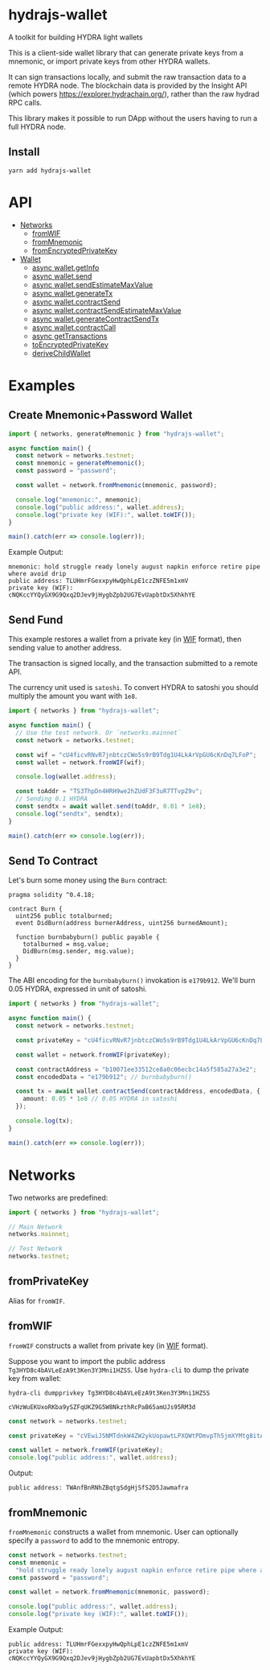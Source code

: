 # hydrajs-wallet

A toolkit for building HYDRA light wallets

This is a client-side wallet library that can generate private keys from a mnemonic, or import private keys from other HYDRA wallets.

It can sign transactions locally, and submit the raw transaction data to a remote HYDRA node. The blockchain data is provided by the Insight API (which powers https://explorer.hydrachain.org/), rather than the raw hydrad RPC calls.

This library makes it possible to run DApp without the users having to run a full HYDRA node.

## Install

```
yarn add hydrajs-wallet
```

# API

- [Networks](#networks)
  - [fromWIF](#fromwif)
  - [fromMnemonic](#frommnemonic)
  - [fromEncryptedPrivateKey](#fromencryptedprivatekey)
- [Wallet](#wallet)
  - [async wallet.getInfo](#async-walletgetinfo)
  - [async wallet.send](#async-walletsend)
  - [async wallet.sendEstimateMaxValue](#async-walletsendestimatemaxvalue)
  - [async wallet.generateTx](#async-walletgeneratetx)
  - [async wallet.contractSend](#async-walletcontractsend)
  - [async wallet.contractSendEstimateMaxValue](#async-walletcontractsendestimatemaxvalue)
  - [async wallet.generateContractSendTx](#async-walletgeneratecontractsendtx)
  - [async wallet.contractCall](#async-walletcontractcall)
  - [async getTransactions](#async-gettransactions)
  - [toEncryptedPrivateKey](#toencryptedprivatekey)
  - [deriveChildWallet](#derivechildwallet)

# Examples

## Create Mnemonic+Password Wallet

```js
import { networks, generateMnemonic } from "hydrajs-wallet";

async function main() {
  const network = networks.testnet;
  const mnemonic = generateMnemonic();
  const password = "password";

  const wallet = network.fromMnemonic(mnemonic, password);

  console.log("mnemonic:", mnemonic);
  console.log("public address:", wallet.address);
  console.log("private key (WIF):", wallet.toWIF());
}

main().catch(err => console.log(err));
```

Example Output:

```
mnemonic: hold struggle ready lonely august napkin enforce retire pipe where avoid drip
public address: TLUHmrFGexxpyHwQphLpE1czZNFE5m1xmV
private key (WIF): cNQKccYYQyGX9G9Qxq2DJev9jHygbZpb2UG7EvUapbtDx5XhkhYE
```

## Send Fund

This example restores a wallet from a private key (in [WIF](https://en.bitcoin.it/wiki/Wallet_import_format) format), then sending value to another address.

The transaction is signed locally, and the transaction submitted to a remote API.

The currency unit used is `satoshi`. To convert HYDRA to satoshi you should multiply the amount you want with `1e8`.

```js
import { networks } from "hydrajs-wallet";

async function main() {
  // Use the test network. Or `networks.mainnet`
  const network = networks.testnet;

  const wif = "cU4ficvRNvR7jnbtczCWo5s9rB9Tdg1U4LkArVpGU6cKnDq7LFoP";
  const wallet = network.fromWIF(wif);

  console.log(wallet.address);

  const toAddr = "TS3ThpDn4HRH9we2hZUdF3F3uR7TTvpZ9v";
  // Sending 0.1 HYDRA
  const sendtx = await wallet.send(toAddr, 0.01 * 1e8);
  console.log("sendtx", sendtx);
}

main().catch(err => console.log(err));
```

## Send To Contract

Let's burn some money using the `Burn` contract:

```solidity
pragma solidity ^0.4.18;

contract Burn {
  uint256 public totalburned;
  event DidBurn(address burnerAddress, uint256 burnedAmount);

  function burnbabyburn() public payable {
    totalburned = msg.value;
    DidBurn(msg.sender, msg.value);
  }
}
```

The ABI encoding for the `burnbabyburn()` invokation is `e179b912`. We'll burn 0.05 HYDRA, expressed in unit of satoshi.

```ts
import { networks } from "hydrajs-wallet";

async function main() {
  const network = networks.testnet;

  const privateKey = "cU4ficvRNvR7jnbtczCWo5s9rB9Tdg1U4LkArVpGU6cKnDq7LFoP";

  const wallet = network.fromWIF(privateKey);

  const contractAddress = "b10071ee33512ce8a0c06ecbc14a5f585a27a3e2";
  const encodedData = "e179b912"; // burnbabyburn()

  const tx = await wallet.contractSend(contractAddress, encodedData, {
    amount: 0.05 * 1e8 // 0.05 HYDRA in satoshi
  });

  console.log(tx);
}

main().catch(err => console.log(err));
```

# Networks

Two networks are predefined:

```js
import { networks } from "hydrajs-wallet";

// Main Network
networks.mainnet;

// Test Network
networks.testnet;
```

## fromPrivateKey

Alias for `fromWIF`.

## fromWIF

`fromWIF` constructs a wallet from private key (in [WIF](https://en.bitcoin.it/wiki/Wallet_import_format) format).

Suppose you want to import the public address `Tg3HYD8c4bAVLeEzA9t3Ken3Y3Mni1HZSS`. Use `hydra-cli` to dump the private key from wallet:

```
hydra-cli dumpprivkey Tg3HYD8c4bAVLeEzA9t3Ken3Y3Mni1HZSS

cVHzWuEKUxoRKba9ySZFqUKZ9G5W8NkzthRcPaB65amUJs95RM3d
```

```js
const network = networks.testnet;

const privateKey = "cVEwiJ5NMTdnkW4ZW2ykUopawtLPXQWtPDmvpTh5jmXYMtg8itAz";

const wallet = network.fromWIF(privateKey);
console.log("public address:", wallet.address);
```

Output:

```
public address: TWAnfBnRNhZBqtgSdgHjSfS2D5Jawmafra
```

## fromMnemonic

`fromMnemonic` constructs a wallet from mnemonic. User can optionally specify a `password` to add to the mnemonic entropy.

```ts
const network = networks.testnet;
const mnemonic =
  "hold struggle ready lonely august napkin enforce retire pipe where avoid drip";
const password = "password";

const wallet = network.fromMnemonic(mnemonic, password);

console.log("public address:", wallet.address);
console.log("private key (WIF):", wallet.toWIF());
```

Example Output:

```
public address: TLUHmrFGexxpyHwQphLpE1czZNFE5m1xmV
private key (WIF): cNQKccYYQyGX9G9Qxq2DJev9jHygbZpb2UG7EvUapbtDx5XhkhYE
```
